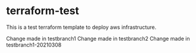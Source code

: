 # terraform-test
This is a test terraform template to deploy aws infrastructure.

Change made in testbranch1
Change made in testbranch2
Change made in testbranch1-20210308
